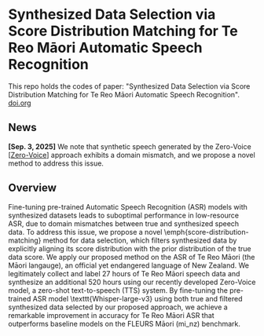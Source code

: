 # Synthesized Data Selection via Score Distribution Matching for Te Reo Māori Automatic Speech Recognition

This repo holds the codes of paper: "Synthesized Data Selection via Score Distribution Matching for Te Reo Māori Automatic Speech Recognition".
[doi.org](https://doi.org/10.36227/techrxiv.175742811.13266069/v1)

## News

**[Sep. 3, 2025]** We note that synthetic speech generated by the Zero-Voice  [[Zero-Voice](https://github.com/zwan074/zero-voice/)] approach exhibits a domain mismatch, and we propose a novel method to address this issue.

## Overview

Fine-tuning pre-trained Automatic Speech Recognition (ASR) models with synthesized datasets leads to suboptimal performance in low-resource ASR, due to domain mismatches between true and synthesized speech data.
To address this issue, we propose a novel \emph{score-distribution-matching} method for data selection, which filters synthesized data by explicitly aligning its score distribution with the prior distribution of the true data score.
We apply our proposed method on the ASR of Te Reo Māori (the Māori langauge), an official yet endangered language of New Zealand. 
We legitimately collect and label 27 hours of Te Reo Māori speech data and synthesize an additional 520 hours using our recently developed Zero-Voice model, a zero-shot text-to-speech (TTS) system. 
By fine-tuning the pre-trained ASR model \texttt{Whisper-large-v3} using both true and filtered synthesized data selected by our proposed approach, we achieve a remarkable improvement in accuracy for Te Reo Māori ASR that outperforms baseline models on the FLEURS Māori (mi\_nz) benchmark.
